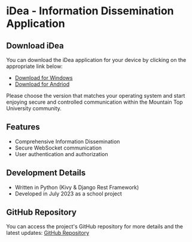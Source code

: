 # iDea - Information Dissemination Application

## Download iDea

You can download the iDea application for your device by clicking on the appropriate link below:

- [Download for Windows](https://github.com/kingtroga/iDea/tree/main/Download/Windows)
- [Download for Andriod](your-linux-download-link-here)

Please choose the version that matches your operating system and start enjoying secure and controlled communication within the Mountain Top University community.

## Features

- Comprehensive Information Dissemination
- Secure WebSocket communication
- User authentication and authorization

## Development Details

- Written in Python (Kivy & Django Rest Framework)
- Developed in July 2023 as a school project

## GitHub Repository

You can access the project's GitHub repository for more details and the latest updates:
[GitHub Repository](https://github.com/kingtroga/idea2)
